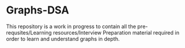 # Graphs-DSA

This repository is a work in progress to contain all the pre-requsites/Learning resources/Interview Preparation material required in order to learn and understand graphs in depth.
